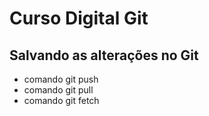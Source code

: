 # Curso Digital Git
## Salvando as alterações no Git

* comando git push
* comando git pull
* comando git fetch
